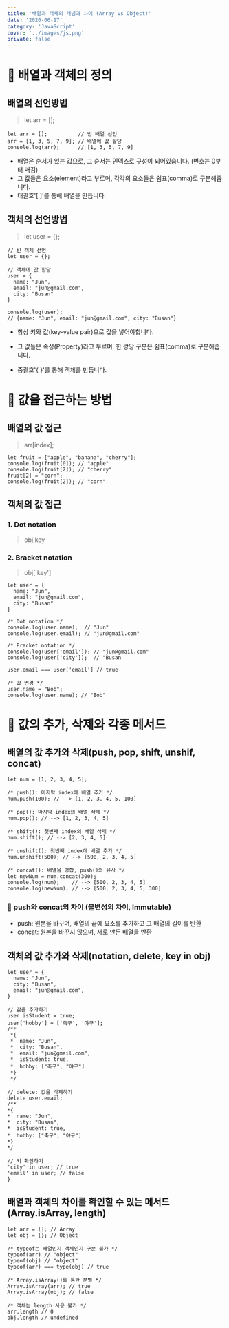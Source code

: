 ```yaml
---
title: '배열과 객체의 개념과 차이 (Array vs Object)'
date: '2020-06-17'
category: 'JavaScript'
cover: '../images/js.png'
private: false
---
```


# 🍪 배열과 객체의 정의

## 배열의 선언방법

> let arr = [];

```
let arr = [];          // 빈 배열 선언
arr = [1, 3, 5, 7, 9]; // 배열에 값 할당
console.log(arr);      // [1, 3, 5, 7, 9]
```

- 배열은 순서가 있는 값으로, 그 순서는 인덱스로 구성이 되어있습니다. (번호는 0부터 매김)
- 그 값들은 요소(element)라고 부르며, 각각의 요소들은 쉼표(comma)로 구분해줍니다.
- 대괄호'[ ]'를 통해 배열을 만듭니다.

## 객체의 선언방법

> let user = {};

```
// 빈 객체 선언
let user = {};

// 객체에 값 할당
user = {
  name: "Jun",
  email: "jun@gmail.com",
  city: "Busan"
}

console.log(user);
// {name: "Jun", email: "jun@gmail.com", city: "Busan"}
```

- 항상 키와 값(key-value pair)으로 값을 넣어야합니다.

* 그 값들은 속성(Property)라고 부르며, 한 쌍당 구분은 쉼표(comma)로 구분해줍니다.

- 중괄호'{ }'를 통해 객체를 만듭니다.

# 🍪 값을 접근하는 방법

## 배열의 값 접근

> arr[index];

```
let fruit = ["apple", "banana", "cherry"];
console.log(fruit[0]); // "apple"
console.log(fruit[2]); // "cherry"
fruit[2] = "corn";
console.log(fruit[2]); // "corn"
```

## 객체의 값 접근

### 1. Dot notation

> obj.key

### 2. Bracket notation

> obj['key']

```
let user = {
  name: "Jun",
  email: "jun@gmail.com",
  city: "Busan"
}

/* Dot notation */
console.log(user.name);  // "Jun"
console.log(user.email); // "jun@gmail.com"

/* Bracket notation */
console.log(user['email']); // "jun@gmail.com"
console.log(user['city']);  // "Busan

user.email === user['email'] // true

/* 값 변경 */
user.name = "Bob";
console.log(user.name); // "Bob"
```

# 🍪 값의 추가, 삭제와 각종 메서드

## 배열의 값 추가와 삭제(push, pop, shift, unshif, concat)

```
let num = [1, 2, 3, 4, 5];

/* push(): 마지막 index에 배열 추가 */
num.push(100); // --> [1, 2, 3, 4, 5, 100]

/* pop(): 마지막 index의 배열 삭제 */
num.pop(); // --> [1, 2, 3, 4, 5]

/* shift(): 첫번째 index의 배열 삭제 */
num.shift(); // --> [2, 3, 4, 5]

/* unshift(): 첫번째 index에 배열 추가 */
num.unshift(500); // --> [500, 2, 3, 4, 5]

/* concat(): 배열을 병합, push()와 유사 */
let newNum = num.concat(300);
console.log(num);    // --> [500, 2, 3, 4, 5]
console.log(newNum); // --> [500, 2, 3, 4, 5, 300]
```

### 📌 push와 concat의 차이 (불변성의 차이, Immutable)

- push: 원본을 바꾸며, 배열의 끝에 요소를 추가하고 그 배열의 길이를 반환
- concat: 원본을 바꾸지 않으며, 새로 만든 배열을 반환

## 객체의 값 추가와 삭제(notation, delete, key in obj)

```
let user = {
  name: "Jun",
  city: "Busan",
  email: "jun@gmail.com",
}

// 값을 추가하기
user.isStudent = true;
user['hobby'] = ['축구', '야구'];
/**
 *{
 *  name: "Jun",
 *  city: "Busan",
 *  email: "jun@gmail.com",
 *  isStudent: true,
 *  hobby: ["축구", "야구"]
 *}
 */

// delete: 값을 삭제하기
delete user.email;
/**
*{
*  name: "Jun",
*  city: "Busan",
*  isStudent: true,
*  hobby: ["축구", "야구"]
*}
*/

// 키 확인하기
'city' in user; // true
'email' in user; // false
}
```

## 배열과 객체의 차이를 확인할 수 있는 메서드 (Array.isArray, length)

```
let arr = []; // Array
let obj = {}; // Object

/* typeof는 배열인지 객체인지 구분 불가 */
typeof(arr) // "object"
typeof(obj) // "object"
typeof(arr) === type(obj) // true

/* Array.isArray()를 통한 분별 */
Array.isArray(arr); // true
Array.isArray(obj); // false

/* 객체는 length 사용 불가 */
arr.length // 0
obj.length // undefined
```
